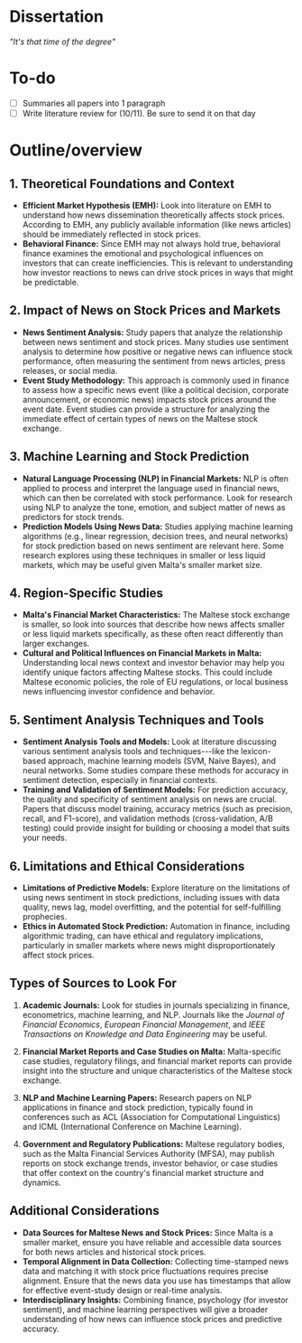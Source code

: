 # Dissertation
*"It's that time of the degree"*

# To-do
- [ ] Summaries all papers into 1 paragraph
- [ ] Write literature review for (10/11). Be sure to send it on that day

# Outline/overview
1\. Theoretical Foundations and Context
---------------------------------------

-   **Efficient Market Hypothesis (EMH):** Look into literature on EMH to understand how news dissemination theoretically affects stock prices. According to EMH, any publicly available information (like news articles) should be immediately reflected in stock prices.
-   **Behavioral Finance:** Since EMH may not always hold true, behavioral finance examines the emotional and psychological influences on investors that can create inefficiencies. This is relevant to understanding how investor reactions to news can drive stock prices in ways that might be predictable.

2\. Impact of News on Stock Prices and Markets
----------------------------------------------

-   **News Sentiment Analysis:** Study papers that analyze the relationship between news sentiment and stock prices. Many studies use sentiment analysis to determine how positive or negative news can influence stock performance, often measuring the sentiment from news articles, press releases, or social media.
-   **Event Study Methodology:** This approach is commonly used in finance to assess how a specific news event (like a political decision, corporate announcement, or economic news) impacts stock prices around the event date. Event studies can provide a structure for analyzing the immediate effect of certain types of news on the Maltese stock exchange.

3\. Machine Learning and Stock Prediction
-----------------------------------------

-   **Natural Language Processing (NLP) in Financial Markets:** NLP is often applied to process and interpret the language used in financial news, which can then be correlated with stock performance. Look for research using NLP to analyze the tone, emotion, and subject matter of news as predictors for stock trends.
-   **Prediction Models Using News Data:** Studies applying machine learning algorithms (e.g., linear regression, decision trees, and neural networks) for stock prediction based on news sentiment are relevant here. Some research explores using these techniques in smaller or less liquid markets, which may be useful given Malta's smaller market size.

4\. Region-Specific Studies
---------------------------

-   **Malta's Financial Market Characteristics:** The Maltese stock exchange is smaller, so look into sources that describe how news affects smaller or less liquid markets specifically, as these often react differently than larger exchanges.
-   **Cultural and Political Influences on Financial Markets in Malta:** Understanding local news context and investor behavior may help you identify unique factors affecting Maltese stocks. This could include Maltese economic policies, the role of EU regulations, or local business news influencing investor confidence and behavior.

5\. Sentiment Analysis Techniques and Tools
-------------------------------------------

-   **Sentiment Analysis Tools and Models:** Look at literature discussing various sentiment analysis tools and techniques---like the lexicon-based approach, machine learning models (SVM, Naive Bayes), and neural networks. Some studies compare these methods for accuracy in sentiment detection, especially in financial contexts.
-   **Training and Validation of Sentiment Models:** For prediction accuracy, the quality and specificity of sentiment analysis on news are crucial. Papers that discuss model training, accuracy metrics (such as precision, recall, and F1-score), and validation methods (cross-validation, A/B testing) could provide insight for building or choosing a model that suits your needs.

6\. Limitations and Ethical Considerations
------------------------------------------

-   **Limitations of Predictive Models:** Explore literature on the limitations of using news sentiment in stock predictions, including issues with data quality, news lag, model overfitting, and the potential for self-fulfilling prophecies.
-   **Ethics in Automated Stock Prediction:** Automation in finance, including algorithmic trading, can have ethical and regulatory implications, particularly in smaller markets where news might disproportionately affect stock prices.

Types of Sources to Look For
----------------------------

1.  **Academic Journals:** Look for studies in journals specializing in finance, econometrics, machine learning, and NLP. Journals like the *Journal of Financial Economics*, *European Financial Management*, and *IEEE Transactions on Knowledge and Data Engineering* may be useful.

2.  **Financial Market Reports and Case Studies on Malta:** Malta-specific case studies, regulatory filings, and financial market reports can provide insight into the structure and unique characteristics of the Maltese stock exchange.

3.  **NLP and Machine Learning Papers:** Research papers on NLP applications in finance and stock prediction, typically found in conferences such as ACL (Association for Computational Linguistics) and ICML (International Conference on Machine Learning).

4.  **Government and Regulatory Publications:** Maltese regulatory bodies, such as the Malta Financial Services Authority (MFSA), may publish reports on stock exchange trends, investor behavior, or case studies that offer context on the country's financial market structure and dynamics.

Additional Considerations
-------------------------

-   **Data Sources for Maltese News and Stock Prices:** Since Malta is a smaller market, ensure you have reliable and accessible data sources for both news articles and historical stock prices.
-   **Temporal Alignment in Data Collection:** Collecting time-stamped news data and matching it with stock price fluctuations requires precise alignment. Ensure that the news data you use has timestamps that allow for effective event-study design or real-time analysis.
-   **Interdisciplinary Insights:** Combining finance, psychology (for investor sentiment), and machine learning perspectives will give a broader understanding of how news can influence stock prices and predictive accuracy.

